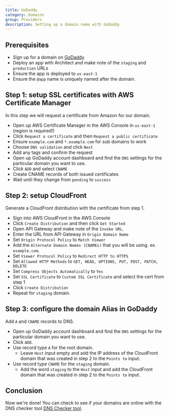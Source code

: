 ```yaml
---
title: GoDaddy
category: Domains
group: Providers
description: Setting up a domain name with GoDaddy
---
```


## Prerequisites

- Sign up for a domain on [GoDaddy](https://www.godaddy.com/)
- Deploy an app with Architect and make note of the `staging` and `production` URLs
- Ensure the app is deployed to `us-east-1`
- Ensure the `@app` name is uniquely named after the domain.

## Step 1: setup SSL certificates with AWS Certificate Manager

In this step we will request a certificate from Amazon for our domain.

- Open up AWS Certificate Manager in the AWS Console in `us-east-1` (region is required!)
- Click `Request a certificate` and then `Request a public certificate`
- Ensure `example.com` and `*.example.com` for sub domains to work
- Choose `DNS validation` and click `Next`
- Add any tags and confirm the request
- Open up GoDaddy account dashboard and find the `DNS` settings for the particular domain you want to use.
- Click `ADD` and select `CNAME`
- Create CNAME records of both issued certificates
- Wait until they change from `pending` to `success`

## Step 2: setup CloudFront

Generate a CloudFront distribution with the certificate from step 1.

- Sign into AWS CloudFront in the AWS Console
- Click `Create Distribution` and then click `Get Started`
- Open API Gateway and make note of the `Invoke URL`.
- Enter the URL from API Gateway in `Origin Domain Name`
- Set `Origin Protocol Policy` to `Match Viewer`
- Add the `Alternate Domain Names (CNAMEs)` that you will be using. ex. `example.com`.
- Set `Viewer Protocol Policy` to `Redirect HTTP to HTTPS`
- Set `Allowed HTTP Methods` to `GET, HEAD, OPTIONS, PUT, POST, PATCH, DELETE`
- Set `Compress Objects Automatically` to `Yes`
- Set `SSL Certificate` to `Custom SSL Certificate` and select the cert from step 1
- Click `Create Distribution`
- Repeat for `staging` domain.

## Step 3: configure the domain Alias in GoDaddy

Add `A` and `CNAME` records to DNS.

- Open up GoDaddy account dashboard and find the `DNS` settings for the particular domain you want to use.
- Click `ADD`.
- Use record type `A` for the root domain.
    - Leave `Host` input empty and add the IP address of the CloudFront domain that was created in step 2 to the `Points to` input.
- Use record type `CNAME` for the `staging` domain.
    - Add the word `staging` to the `Host` input and add the CloudFront domain that was created in step 2 to the `Points to` input.

## Conclusion

Now we're done! You can check to see if your domains are online with the DNS checker tool [DNS Checker tool](https://dnschecker.org/).
